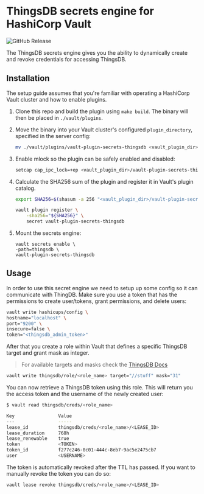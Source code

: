 # ThingsDB secrets engine for HashiCorp Vault

![GitHub Release](https://img.shields.io/github/v/release/rickmoonex/vault-plugin-secrets-thingsdb)

The ThingsDB secrets engine gives you the ability to dynamically create and revoke credentials for accessing ThingsDB.

## Installation

The setup guide assumes that you're familiar with operating a HashiCorp Vault cluster and how to enable plugins.

1. Clone this repo and build the plugin using `make build`. The binary will then be placed in `./vault/plugins`.
2. Move the binary into your Vault cluster's configured `plugin_directory`, specified in the server config:

    ```bash
    mv ./vault/plugins/vault-plugin-secrets-thingsdb <vault_plugin_dir>/vault-plugin-secrets-thingsdb
    ```

3. Enable mlock so the plugin can be safely enabled and disabled:

    ```bash
    setcap cap_ipc_lock=+ep <vault_plugin_dir>/vault-plugin-secrets-thingsdb
    ```

4. Calculate the SHA256 sum of the plugin and register it in Vault's plugin catalog.

    ```bash
    export SHA256=$(shasum -a 256 "<vault_plugin_dir>/vault-plugin-secrets-thingsdb" | cut -d' ' -f1)
    ```
    ```bash
    vault plugin register \
        -sha256="${SHA256}" \
        secret vault-plugin-secrets-thingsdb
    ```

5. Mount the secrets engine:

    ```
    vault secrets enable \
    -path=thingsdb \
    vault-plugin-secrets-thingsdb
    ```

## Usage

In order to use this secret engine we need to setup up some config so it can communicate with ThingDB. Make sure you use a token that has the permissions to create user/tokens, grant permissions, and delete users:

```bash
vault write hashicups/config \
hostname="localhost" \
port="9200" \
insecure=false \
token="<thingsdb_admin_token>"
```

After that you create a role within Vault that defines a specific ThingsDB target and grant mask as integer.
>For available targets and masks check the [ThingsDB Docs](https://docs.thingsdb.io/v1/thingsdb-api/grant/)

```bash
vault write thingsdb/role/<role_name> target="//stuff" mask="31"
```

You can now retrieve a ThingsDB token using this role. This will return you the access token and the username of the newly created user:

```bash
$ vault read thingsdb/creds/<role_name>

Key                Value
---                -----
lease_id           thingsdb/creds/<role_name>/<LEASE_ID>
lease_duration     768h
lease_renewable    true
token              <TOKEN>
token_id           f277c246-0c01-444c-8eb7-9ac5e2475cb7
user               <USERNAME>
```

The token is automatically revoked after the TTL has passed. If you want to manually revoke the token you can do so:

```bash
vault lease revoke thingsdb/creds/<role_name>/<LEASE_ID>
```